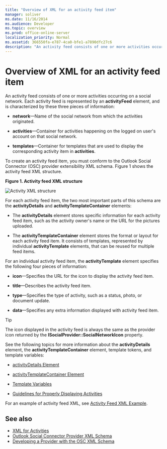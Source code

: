 ```yaml
---
title: "Overview of XML for an activity feed item"
manager: soliver
ms.date: 11/16/2014
ms.audience: Developer
ms.topic: overview
ms.prod: office-online-server
localization_priority: Normal
ms.assetid: 366550fa-e787-4ca0-bfe1-a7890dfc27c6
description: "An activity feed consists of one or more activities occurring on a social network. Each activity feed is represented by an activityFeed element, and is characterized by these three pieces of information:"
---
```


# Overview of XML for an activity feed item

An activity feed consists of one or more activities occurring on a social network. Each activity feed is represented by an **activityFeed** element, and is characterized by these three pieces of information: 
  
- **network**—Name of the social network from which the activities originated.
    
- **activities**—Container for activities happening on the logged on user's account on that social network.
    
- **templates**—Container for templates that are used to display the corresponding activity item in **activities**.
    
To create an activity feed item, you must conform to the Outlook Social Connector (OSC) provider extensibility XML schema. Figure 1 shows the activity feed XML structure.
  
**Figure 1. Activity feed XML structure**

![Activity XML structure](media/odc_ol14_ta_OSC_Fig06.gif)
  
For each activity feed item, the two most important parts of this schema are the **activityDetails** and **activityTemplateContainer** elements: 
  
- The **activityDetails** element stores specific information for each activity feed item, such as the activity owner's name or the URL for the pictures uploaded. 
    
- The **activityTemplateContainer** element stores the format or layout for each activity feed item. It consists of templates, represented by individual **activityTemplate** elements, that can be reused for multiple feed items. 
    
For an individual activity feed item, the **activityTemplate** element specifies the following four pieces of information: 
  
- **icon**—Specifies the URL for the icon to display the activity feed item.
    
- **title**—Describes the activity feed item.
    
- **type**—Specifies the type of activity, such as a status, photo, or document update.
    
- **data**—Specifies any extra information displayed with activity feed item.
    
> [!TIP]
> The icon displayed in the activity feed is always the same as the provider icon returned by the **ISocialProvider::SocialNetworkIcon** property. 
  
See the following topics for more information about the **activityDetails** element, the **activityTemplateContainer** element, template tokens, and template variables: 
  
- [activityDetails Element](activitydetails-element.md)
    
- [activityTemplateContainer Element](activitytemplatecontainer-element.md)
    
- [Template Variables](template-variables.md)
    
- [Guidelines for Properly Displaying Activities](guidelines-for-properly-displaying-activities.md)
    
For an example of activity feed XML, see [Activity Feed XML Example](activity-feed-xml-example.md).
  
## See also

- [XML for Activities](xml-for-activities.md) 
- [Outlook Social Connector Provider XML Schema](outlook-social-connector-provider-xml-schema.md)
- [Developing a Provider with the OSC XML Schema](developing-a-provider-with-the-osc-xml-schema.md)

